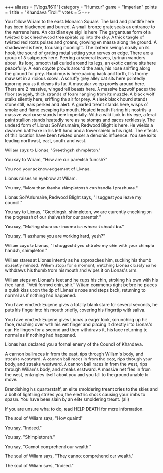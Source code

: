 +++
aliases = ["/logs/1611"]
category = "Humour"
game = "Imperian"
points = 1
title = "Khandava 'Troll'"
votes = 5
+++

You follow Wiliam to the east.
Monarch Square.
The land and plantlife here has been blackened and burned. A small bronze grate seals an entrance to the warrens here. An obsidian eye sigil is here. The gargantuan form of a twisted black leechwood tree spirals up into the sky. A thick tangle of twisted red roots pulses and groans, growing en masse along the ground. A shadowveil is here, focusing moonlight. The lantern swings noisily on its hook, the sound of grating metal setting your nerves on edge. There are a group of 3 saltpetres here. Peering at several leaves, Lyrinan wanders about. Its long, smooth tail curled around its legs, an exotic canine sits here peacefully. A lean coyote prowls around the area, his nose sniffing along the ground for prey. Roudimus is here pacing back and forth, his thorny maw set in a vicious scowl. A scruffy grey alley cat sits here pointedly ignoring you as it cleans its fur. A muscular vorep prowls around here. There are 2 massive, winged fell beasts here. A massive bazwolf paces the floor savagely, thick strands of foam hanging from its muzzle. A black wolf stalks silently here, sniffing the air for prey. A sleek black hound stands stone still, ears perked and alert. A gnarled treant stands here, wisps of smoke and flame escaping its mouth. Heated breath flaring his nostrils, a massive warhorse stands here imperially. With a wild look in his eye, a feral paint stallion stands heatedly here as he stomps and paces recklessly. The undead form of Lionas Sol'Anlumaire, Redwood Blight is here. He wields a dwarven battleaxe in his left hand and a tower shield in his right. The effects of this location have been twisted under a demonic influence. 
You see exits leading northeast, east, south, and west.
  
Wiliam says to Lionas, "Greetingsh shimpleton."
  
You say to Wiliam, "How are our parentsh fundsh?"
  
You nod your acknowledgement of Lionas.
  
Lionas raises an eyebrow at Wiliam.
  
You say, "More than theshe shimpletonsh can handle I preshume."
  
Lionas Sol'Anlumaire, Redwood Blight says, "I suggest you leave my council."
  
You say to Lionas, "Greetingsh, shimpleton, we are currently checking on the 
progressh of our shalvesh for our parentsh."
  
You say, "Making shure our income ish where it should be."
  
You say, "I asshume you are working hard, yesh?"
  
Wiliam says to Lionas, "I shuggesht you shtroke my chin with your shimple 
handsh, shimpleton."
  
Wiliam stares at Lionas intently as he approaches him, sucking his thumb 
absently minded. Wiliam stops for a moment, watching Lionas closely as he 
withdraws his thumb from his mouth and wipes it on Lionas's arm.
  
Wiliam steps on Lionas's feet and he cups his chin, stroking his own with his 
free hand. "Well formed chin, shir." Wiliam comments right before he places a 
quick kiss upon the tip of Lionas's nose and steps back, returning to normal as
if nothing had happened.
  
You have emoted: Eugene gives a totally blank stare for several seconds, he 
puts his finger into his mouth briefly, covering his fingertip with saliva.
  
You have emoted: Eugene gives Lionas a eager look, scrunching up his face, 
reaching over with his wet finger and placing it directly into Lionas's ear. He
lingers for a second and then withdraws it, his face returning to normal as if 
nothing had happened.
  
Lionas has declared you a formal enemy of the Council of Khandava.
  
A cannon ball races in from the east, rips through Wiliam's body, and streaks 
westward.
A cannon ball races in from the east, rips through your body, and streaks 
westward.
A cannon ball races in from the west, rips through Wiliam's body, and streaks 
eastward.
A massive net flies in from the west, entangles itself about you and you fall 
to the ground unable to move.
  
Brandishing his quarterstaff, an elite smoldering treant cries to the skies and
a bolt of lightning strikes you, the electric shock causing your limbs to 
spasm.
You have been slain by an elite smoldering treant. (all)

If you are unsure what to do, read HELP DEATH for more information.

The soul of Wiliam says, "How quaint!"

You say, "Indeed."

You say, "Shimpletonsh."

You say, "Cannot comprehend our wealth."

The soul of Wiliam says, "They cannot comprehend our wealth."

The soul of Wiliam says, "Indeed."
